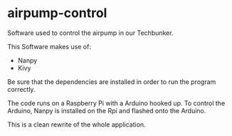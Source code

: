 # airpump-control
Software used to control the airpump in our Techbunker.

This Software makes use of:
  - Nanpy
  - Kivy

 Be sure that the dependencies are installed in order to run the program correctly.

 The code runs on a Raspberry Pi with a Arduino hooked up.
 To control the Arduino, Nanpy is installed on the Rpi and flashed onto the Arduino.

This is a clean rewrite of the whole application.